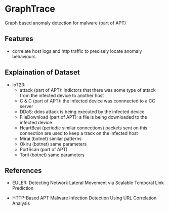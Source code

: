 # GraphTrace
Graph based anomaly detection for malware (part of APT)

## Features
- correlate host logs and http traffic to precisely locate anomaly behaviours

## Explaination of Dataset

- IoT23:
    - attack (part of APT):
        indictors that there was some type of attack from the infected device to another host
    - C & C (part of APT):
        the infected device was connnected to a CC server
    - DDoS:
        ddos attack is being executed by the infected device
    - FileDownload (part of APT):
        a file is being downloaded to the infected device
    - HeartBeat (periodic similar connections)
        packets sent on this connection are used to keep a track on the infected host 
    - Mirai (botnet)
        similar patterns
    - Okiru (botnet)
        same parameters
    - PortScan (part of APT)
    - Torii (botnet)
        same parameters



 
## References

- EULER: Detecting Network Lateral Movement via Scalable Temporal Link Prediction

- HTTP-Based APT Malware Infection Detection Using URL Correlation Analysis
